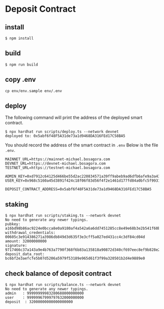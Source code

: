 # Deposit Contract

## install
```shell
$ npm install
```

## build
```shell
$ npm run build
```

## copy .env
```shell
cp env/env.sample env/.env
```

## deploy
The following command will print the address of the deployed smart contract.  
```shell
$ npx hardhat run scripts/deploy.ts --network devnet
deployed to: 0x5abf6f48F5A31de73a1d9468DA316FEd17C58BA5
```

You should record the address of the smart contract in `.env`
Below is the file `.env`.
```shell
MAINNET_URL=https://mainnet-michael.bosagora.com
DEVNET_URL=https://devnet-michael.bosagora.com
TESTNET_URL=https://testnet-michael.bosagora.com

ADMIN_KEY=0xd7912c64125d466be55d2ac220834571a39ff9abeb9ad6dfb6afe9a3a433ba7d
USER_KEY=0x968c5160a45d3891f424c18f06f83d56f4f2e1461d177fd84a0bfc5f993176a1

DEPOSIT_CONTRACT_ADDRESS=0x5abf6f48F5A31de73a1d9468DA316FEd17C58BA5
```

## staking
```shell
$ npx hardhat run scripts/staking.ts --network devnet
No need to generate any newer typings.
pubkey: a16bd98b86ac9224e0bcca8e0a9180af4a542a6a6dd7451285cc8e49e68b3e2b541f60b3790b99041c0a5b96311cb37f
withdrawal_credentials: 00605c3e914386271a3986db849d3d635f3e3cff5a027ed431cc4c3df84cd04d
amount: 32000000000
signature: 9717466c37a143a9e4b763a7790f368f6b83a135818a90872d340cf697eec8ef9b828e2e1c0e911b39dfa46fd12cc5eb11e3f10b62d02d20614371be62d0fce359520f9fe328e5a3d0793acbc6d76613868e1f5463c74d52dfa7e86e1f8aff3c
deposit_data_root: bc6bf2e3aefcfe5b07d5206a5979f53189e965d61f3f99a320501b2d4e9889e0
```

## check balance of deposit contract
```shell
$ npx hardhat run scripts/balance.ts --network devnet
No need to generate any newer typings.
admin   : 99999999983280688000000000
user    : 99999967999797632000000000
deposit  : 32000000000000000000
```
